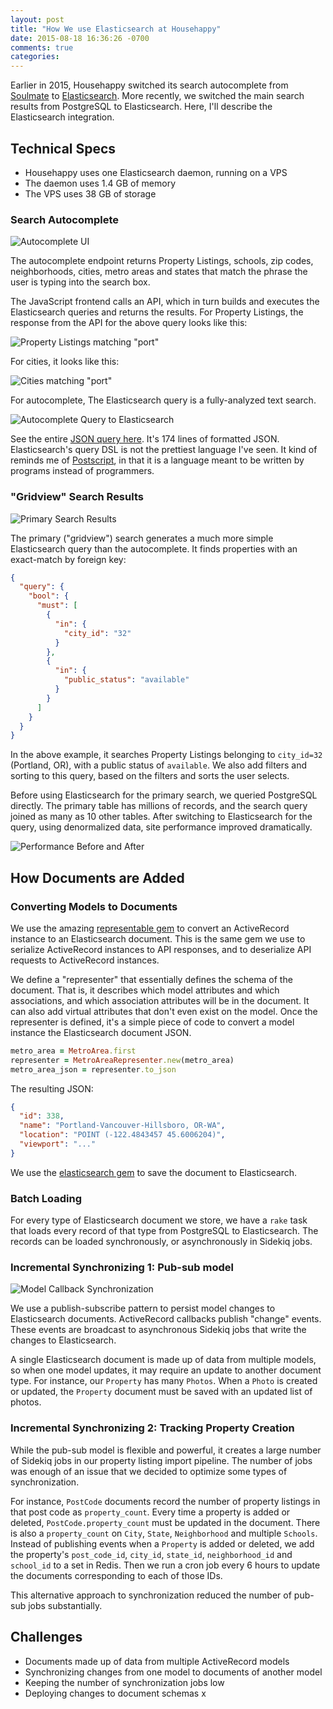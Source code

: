 ```yaml
---
layout: post
title: "How We use Elasticsearch at Househappy"
date: 2015-08-18 16:36:26 -0700
comments: true
categories:
---
```

Earlier in 2015, Househappy switched its search autocomplete from
[Soulmate](https://github.com/seatgeek/soulmate) to
[Elasticsearch](https://www.elastic.co/products/elasticsearch).
More recently, we switched the main search results from PostgreSQL to
Elasticsearch. Here, I'll describe the Elasticsearch integration.

## Technical Specs

* Househappy uses one Elasticsearch daemon, running on a VPS
* The daemon uses 1.4 GB of memory
* The VPS uses 38 GB of storage

### Search Autocomplete

![Autocomplete UI](http://cl.ly/image/45331v01272P/portland-autocomplete-ui.jpg)

The autocomplete endpoint returns Property Listings, schools, zip codes, neighborhoods, cities, metro areas and states that match the
phrase the user is typing into the search box.

The JavaScript frontend calls an API, which in turn builds and executes the Elasticsearch queries and returns the results. For Property Listings,
the response from the API for the above query looks like this:

![Property Listings matching "port"](http://cl.ly/image/1C0m312t0u3d/download/autocomplete-listings-endpoint.jpg)

For cities, it looks like this:

![Cities matching "port"](http://cl.ly/image/0w1u2j3g0y3x/cities-autocomplete-ui.jpg)

For autocomplete, The Elasticsearch query is a fully-analyzed text search.

![Autocomplete Query to Elasticsearch](http://cl.ly/image/0T1K1n0R3j3W/autocomplete_es_query.jpg)

See the entire [JSON query here](https://gist.github.com/moxley/d8935387133476db0ba0).
It's 174 lines of formatted JSON. Elasticsearch's query DSL is not the
prettiest language I've seen. It kind of reminds me of [Postscript](https://en.wikipedia.org/wiki/PostScript), in that it is a language
meant to be written by programs instead of programmers.

### "Gridview" Search Results

![Primary Search Results](http://cl.ly/image/1M2M1a2s3Y1L/search-results.jpg)

The primary ("gridview") search generates a much more simple Elasticsearch
query than the autocomplete. It finds properties with an exact-match by foreign key:

```json
{
  "query": {
    "bool": {
      "must": [
        {
          "in": {
            "city_id": "32"
          }
        },
        {
          "in": {
            "public_status": "available"
          }
        }
      ]
    }
  }
}
```

In the above example, it searches Property Listings belonging to `city_id=32` (Portland, OR),
with a public status of `available`. We also add filters and sorting to this
query, based on the filters and sorts the user selects.

Before using Elasticsearch for the primary search, we queried PostgreSQL
directly. The primary table has millions of records, and the search query joined as
many as 10 other tables. After switching to Elasticsearch for the query, using
denormalized data, site performance improved dramatically.

![Performance Before and After](https://pbs.twimg.com/media/CMDxrGWVEAA4k7a.jpg:large)

## How Documents are Added

### Converting Models to Documents

We use the amazing
[representable gem](https://github.com/apotonick/representable) to
convert an ActiveRecord instance to an Elasticsearch document. This is the
same gem we use to serialize ActiveRecord instances to API responses, and to
deserialize API requests to ActiveRecord instances.

We define a "representer" that essentially defines the schema of the
document. That is, it describes which model attributes and which associations,
and which association attributes will be in the document. It can also add
virtual attributes that don't even exist on the model.
Once the representer is defined, it's a simple piece of code to convert a model
instance the Elasticsearch document JSON.

```ruby
metro_area = MetroArea.first
representer = MetroAreaRepresenter.new(metro_area)
metro_area_json = representer.to_json
```

The resulting JSON:

```json
{
  "id": 338,
  "name": "Portland-Vancouver-Hillsboro, OR-WA",
  "location": "POINT (-122.4843457 45.6006204)",
  "viewport": "..."
}
```

We use the [elasticsearch gem](https://github.com/elastic/elasticsearch-ruby)
to save the document to Elasticsearch.

### Batch Loading

For every type of Elasticsearch document we store, we have a `rake` task
that loads every record of that type from PostgreSQL to
Elasticsearch. The records can be loaded synchronously, or asynchronously in
Sidekiq jobs.

### Incremental Synchronizing 1: Pub-sub model

![Model Callback Synchronization](https://a0d473108939e69bc312-a7320ee400b9f4f3d926f788fd2b7ad7.ssl.cf2.rackcdn.com/tech-blog/pubsub-2.jpg)

We use a publish-subscribe pattern to persist model changes to Elasticsearch documents.
ActiveRecord callbacks publish "change" events. These events are broadcast to
asynchronous Sidekiq jobs that write the changes to Elasticsearch.

A single Elasticsearch document is made up of data from multiple models, so
when one model updates, it may require an update to another document type.
For instance, our `Property` has many `Photos`. When a `Photo` is created or
updated, the `Property` document must be saved with an updated list of photos.

### Incremental Synchronizing 2: Tracking Property Creation

While the pub-sub model is flexible and powerful, it creates a large
number of Sidekiq jobs in our property listing import pipeline. The number of
jobs was enough of an issue that we decided to optimize some types
of synchronization.

For instance, `PostCode` documents record the number of property listings
in that post code as `property_count`. Every time a property is added or deleted,
`PostCode.property_count` must be updated in the document. There is also a
`property_count` on `City`, `State`, `Neighborhood` and multiple `Schools`. Instead
of publishing events when a `Property` is added or deleted, we add the property's
`post_code_id`, `city_id`, `state_id`, `neighborhood_id` and `school_id` to
a set in Redis. Then we run a cron job every 6 hours to update the documents
corresponding to each of those IDs.

This alternative approach to synchronization reduced the number of pub-sub
jobs substantially.

## Challenges

* Documents made up of data from multiple ActiveRecord models
* Synchronizing changes from one model to documents of another model
* Keeping the number of synchronization jobs low
* Deploying changes to document schemas
x
